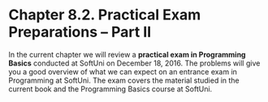 # Chapter 8.2. Practical Exam Preparations – Part II

In the current chapter we will review a **practical exam in Programming Basics** conducted at SoftUni on December 18, 2016. The problems will give you a good overview of what we can expect on an entrance exam in Programming at SoftUni. The exam covers the material studied in the current book and the Programming Basics course at SoftUni.
